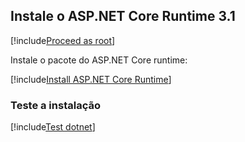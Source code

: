 ﻿<a name="install-aspnet-core" />

## Instale o ASP.NET Core Runtime 3.1

[!include[Proceed as root](../su.md)]

Instale o pacote do ASP.NET Core runtime:

[!include[Install ASP.NET Core Runtime](../../../../../includes/linux/rocky/install-aspnetcore-31.md)]

### Teste a instalação

[!include[Test dotnet](../test-dotnet-31.md)]
